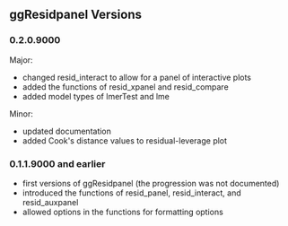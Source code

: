 ## ggResidpanel Versions

### 0.2.0.9000

Major:

- changed resid_interact to allow for a panel of interactive plots
- added the functions of resid_xpanel and resid_compare
- added model types of lmerTest and lme

Minor: 

- updated documentation
- added Cook's distance values to residual-leverage plot

### 0.1.1.9000 and earlier

- first versions of ggResidpanel (the progression was not documented)
- introduced the functions of resid_panel, resid_interact, and resid_auxpanel
- allowed options in the functions for formatting options

